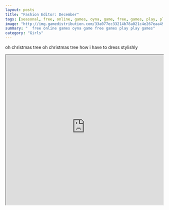 ```yaml
---
layout: posts
title: "Fashion Editor: December"
tags: [seasonal, free, online, games, oyna, game, free, games, play, play, games]
image: "http://img.gamedistribution.com/33a077ec33214b78a021c4e267eaa49c.jpg"
summary: "  free online games oyna game free games play play games"
category: "Girls"
---
```


oh christmas tree oh christmas tree how i have to dress stylishly

<iframe width="100%" height="480px;" src="http://flash.gamedistribution.com?game=33a077ec33214b78a021c4e267eaa49c"></iframe>